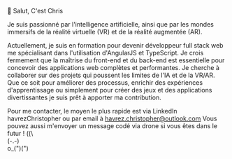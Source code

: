 
👋 Salut, C'est Chris 

Je suis passionné par l'intelligence artificielle, 
ainsi que par les mondes immersifs de la réalité virtuelle (VR) et de la réalité augmentée (AR). 
                      
Actuellement, je suis en formation pour devenir développeur full stack web
me spécialisant dans l'utilisation d'AngularJS et TypeScript.
Je crois fermement que la maîtrise du front-end et du back-end
est essentielle pour concevoir des applications web complètes et performantes.
Je cherche à collaborer sur des projets qui poussent les limites de l'IA et de la VR/AR.
Que ce soit pour améliorer des processus,
enrichir des expériences d'apprentissage ou simplement pour créer des jeux et des applications divertissantes
je suis prêt à apporter ma contribution.

Pour me contacter, le moyen le plus rapide est via LinkedIn havrezChristopher ou par email à havrez.christopher@outlook.com 
Vous pouvez aussi m'envoyer un message codé via drone si vous êtes dans le futur !
(\(\    
(-.-)   
o_(")(")
